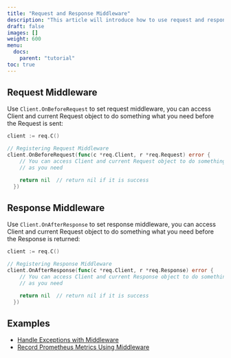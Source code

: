```yaml
---
title: "Request and Response Middleware"
description: "This article will introduce how to use request and response middleware."
draft: false
images: []
weight: 600
menu:
  docs:
    parent: "tutorial"
toc: true
---
```


## Request Middleware

Use `Client.OnBeforeRequest` to set request middleware, you can access Client and current Request object to do something what you need before the Request is sent:

```go
client := req.C()

// Registering Request Middleware
client.OnBeforeRequest(func(c *req.Client, r *req.Request) error {
	// You can access Client and current Request object to do something
	// as you need

    return nil  // return nil if it is success
  })
```


## Response Middleware

Use `Client.OnAfterResponse` to set response middleware, you can access Client and current Request object to do something what you need before the Response is returned:

```go
client := req.C()

// Registering Response Middleware
client.OnAfterResponse(func(c *req.Client, r *req.Response) error {
    // You can access Client and current Response object to do something
    // as you need

    return nil  // return nil if it is success
  })
```

## Examples

* [Handle Exceptions with Middleware](../../examples/handle-exceptions-with-middleware/)
* [Record Prometheus Metrics Using Middleware](../../examples/record-prometheus-metrics-using-middleware/)

